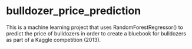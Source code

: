 # bulldozer_price_prediction

This is a machine learning project that uses RandomForestRegressor() to predict the price of bulldozers in order to create a bluebook for bulldozers as part of a Kaggle competition (2013). 
